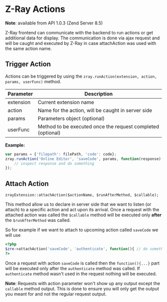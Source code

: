 Z-Ray Actions
==========

**Note**: available from API 1.0.3 (Zend Server 8.5)

Z-Ray frontend can communicate with the backend to run actions or get additional data for display. The communication is done via ajax request and will be caught and executed by Z-Ray in case attachAction was used with the same action name.

## Trigger Action

Actions can be triggered by using the `zray.runAction(extension, action, params, userFunc)` method.

Parameter | Description
------------ | -------------
extension | Current extension name
action | Name for the action, will be caught in server side
params | Parameters object (optional)
userFunc | Method to be executed once the request completed (optional)

**Example:**
```javascript
var params = {'filepath': filePath, 'code': code};
zray.runAction('Online Editor', 'saveCode', params, function(response) {
	// inspect response and do something
});
```

## Attach Action 
``zrayExtension::attachAction($actionName, $runAfterMethod, $callable);``

This method allow us to declare in server side that we want to listen (or attach) to a specific action and act upon its arrival. Once a request with the attached action was called the `$callable` method will be executed only **after** the `$runAfterMethod` was called.

So for example if we want to attach to upcoming action called `saveCode` we will use
```php
<?php
$zre->attachAction('saveCode', 'authenticate', function(){ // do something });
?>
```
Once a request with action `saveCode` is called then the `function(){...}` part will be executed only after the `authenticate` method was called. If `authenticate` method wasn't used in the request nothing will be executed.

**Note**: Requests with action parameter won't show up any output except the `callable` method output. This is done to ensure you will only get the output you meant for and not the regular request output.